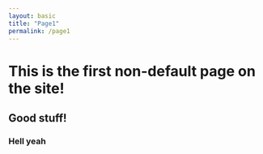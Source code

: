 ```yaml
---
layout: basic
title: "Page1"
permalink: /page1
---
```


# This is the first non-default page on the site!
## Good stuff!
### Hell yeah
